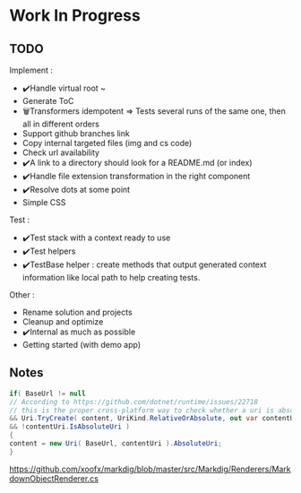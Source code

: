 # Work In Progress

## TODO

Implement :

- ✔️Handle virtual root ~
- Generate ToC
- 🗑️Transformers idempotent => Tests several runs of the same one, then all in different orders
- Support github branches link
- Copy internal targeted files (img and cs code)
- Check url availability
- ✔️A link to a directory should look for a README.md (or index)
- ✔️Handle file extension transformation in the right component
- ✔️Resolve dots at some point
- Simple CSS

Test :

- ✔️Test stack with a context ready to use
- ✔️Test helpers
- ✔️TestBase helper : create methods that output generated context information like local path to help creating tests.

Other :

- Rename solution and projects
- Cleanup and optimize
- ✔️Internal as much as possible
- Getting started (with demo app)

## Notes

```csharp
if( BaseUrl != null
// According to https://github.com/dotnet/runtime/issues/22718
// this is the proper cross-platform way to check whether a uri is absolute or not:
&& Uri.TryCreate( content, UriKind.RelativeOrAbsolute, out var contentUri )
&& !contentUri.IsAbsoluteUri )
{
content = new Uri( BaseUrl, contentUri ).AbsoluteUri;
}
```

https://github.com/xoofx/markdig/blob/master/src/Markdig/Renderers/MarkdownObjectRenderer.cs
